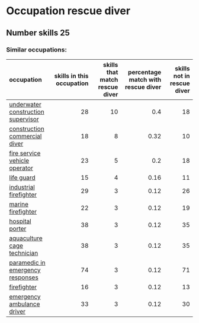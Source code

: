 # Occupation rescue diver
## Number skills 25
### Similar occupations:
| occupation                                                                  |   skills in this occupation |   skills that match rescue diver |   percentage match with rescue diver |   skills not in rescue diver |
|:----------------------------------------------------------------------------|----------------------------:|---------------------------------:|-------------------------------------:|-----------------------------:|
| [underwater construction supervisor](underwater_construction_supervisor.md) |                          28 |                               10 |                                 0.4  |                           18 |
| [construction commercial diver](construction_commercial_diver.md)           |                          18 |                                8 |                                 0.32 |                           10 |
| [fire service vehicle operator](fire_service_vehicle_operator.md)           |                          23 |                                5 |                                 0.2  |                           18 |
| [life guard](life_guard.md)                                                 |                          15 |                                4 |                                 0.16 |                           11 |
| [industrial firefighter](industrial_firefighter.md)                         |                          29 |                                3 |                                 0.12 |                           26 |
| [marine firefighter](marine_firefighter.md)                                 |                          22 |                                3 |                                 0.12 |                           19 |
| [hospital porter](hospital_porter.md)                                       |                          38 |                                3 |                                 0.12 |                           35 |
| [aquaculture cage technician](aquaculture_cage_technician.md)               |                          38 |                                3 |                                 0.12 |                           35 |
| [paramedic in emergency responses](paramedic_in_emergency_responses.md)     |                          74 |                                3 |                                 0.12 |                           71 |
| [firefighter](firefighter.md)                                               |                          16 |                                3 |                                 0.12 |                           13 |
| [emergency ambulance driver](emergency_ambulance_driver.md)                 |                          33 |                                3 |                                 0.12 |                           30 |
